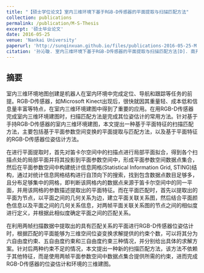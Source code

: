 ```yaml
---
title: "【硕士学位论文】室内三维环境下基于RGB-D传感器的平面提取与扫描匹配方法"
collection: publications
permalink: /publication/M-S-Thesis
excerpt: '硕士毕业论文'
date: 2016-05-25
venue: 'Nankai University'
paperurl: 'http://sunqinxuan.github.io/files/publications-2016-05-25-M.S.Thesis.pdf'
citation: '孙沁璇. 室内三维环境下基于RGB-D传感器的平面提取与扫描匹配方法[D]. 南开大学, 2016.'
---
```


## 摘要

室内三维环境地图创建是机器人在室内环境中完成定位、导航和跟踪等任务的前提。RGB-D传感器，如Microsoft Kinect出现后，很快就因其重量轻、成本低和信息量丰富等特点，在室内三维环境建图中得到了重要的应用。在用RGB-D传感器完成室内三维环境建图时，扫描匹配方法是完成其位姿估计的常用方法。针对基于手持RGB-D传感器的室内三维环境建图，本文提出一种基于平面特征的扫描匹配方法，主要包括基于平面参数空间变换的平面提取与匹配方法，以及基于平面特征的RGB-D传感器位姿估计方法。

在进行平面提取时，首先对笛卡尔空间中的扫描点进行局部平面拟合，得到各个扫描点处的局部平面并将其投影到平面参数空间中，形成平面参数空间数据点集合，然后在平面参数空间中构建统计信息网格(Statistical Information Grid, STING)结构，通过对统计信息网格结构进行自顶向下的搜索，找到包含数据点数目足够多，且分布足够集中的网格，即判断该网格内的数据点来源于笛卡尔空间中的同一平面，并用该网格的参数描述提取出的平面特征。而在平面匹配时，首先以提取出的平面为节点，以平面之间的几何关系为边，建立平面关联关系图，然后结合平面颜色信息以及平面之间的几何关系信息，对两帧平面关联关系图的节点之间的相似度进行定义，并根据此相似度确定平面之间的匹配关系。

在利用两帧扫描数据中提取出的具有匹配关系的平面进行RGB-D传感器位姿估计时，根据匹配的平面能够为三维空间位姿变换求解提供的约束个数，可以将其分为六自由度约束、五自由度约束和三自由度约束三种情况，并分别给出具体的求解方案。针对后两种约束不足的情况，本文提出一种新的扫描匹配方法，该方法不依赖于其他特征，而是使用两帧平面参数空间中数据点集合提供所需的约束，进而完成RGB-D传感器的位姿估计和环境的三维建图。







